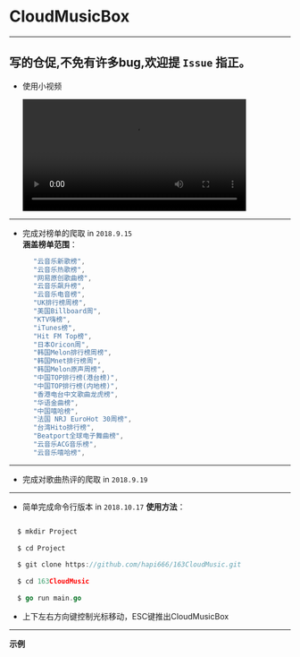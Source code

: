 # CloudMusicBox
---
 **写的仓促,不免有许多bug,欢迎提 `Issue` 指正。**
---

* 使用小视频

  <video width="400" controls>
    <source src="QQ20181031-150931-HD.mp4" type="video/mp4">
  </video>

---

  * 完成对榜单的爬取 in  `2018.9.15`   
**涵盖榜单范围**：

```go
	  "云音乐新歌榜",  
      "云音乐热歌榜",   
      "网易原创歌曲榜",   
      "云音乐飙升榜",   
      "云音乐电音榜",   
      "UK排行榜周榜",   
      "美国Billboard周",   
      "KTV嗨榜",   
      "iTunes榜",   
      "Hit FM Top榜",   
      "日本Oricon周",   
      "韩国Melon排行榜周榜",   
      "韩国Mnet排行榜周",   
      "韩国Melon原声周榜",   
      "中国TOP排行榜(港台榜)",   
      "中国TOP排行榜(内地榜)",   
      "香港电台中文歌曲龙虎榜",   
      "华语金曲榜",   
      "中国嘻哈榜",   
      "法国 NRJ EuroHot 30周榜",   
      "台湾Hito排行榜",   
      "Beatport全球电子舞曲榜",   
      "云音乐ACG音乐榜",   
      "云音乐嘻哈榜",
```
---
 * 完成对歌曲热评的爬取 in `2018.9.19`  
---
 * 简单完成命令行版本 in `2018.10.17`
 **使用方法**：  
```go

  $ mkdir Project
  
  $ cd Project
  
  $ git clone https://github.com/hapi666/163CloudMusic.git
  
  $ cd 163CloudMusic
    
  $ go run main.go
```
* 上下左右方向键控制光标移动，ESC键推出CloudMusicBox

---
 **示例**

    
